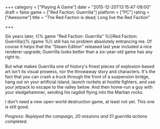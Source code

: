 +++
category = ["Playing A Game"]
date = "2015-12-20T13:15:47-08:00"
draft = false
game = ["Red Faction: Guerrilla"]
platform = ["PC"]
rating = ["Awesome"]
title = "The Red Faction is dead; Long live the Red Faction"

+++

Six years later, {{% game "Red Faction: Guerrilla" %}}Red Faction: Guerrilla{{% /game %}} still has no problem absolutely entrancing me.  Of course it helps that the "Steam Edition" released last year included a nice renderer upgrade; Guerrilla looks better than a six-year-old game has any right to.

But what makes Guerrilla one of history's finest pieces of explosion-based art isn't its visual prowess, nor the throwaway story and characters.  It's the fact that you can crash a truck through the front of a suspension bridge, hang out on your artificial island, launch rockets at hostile fighters, and use your jetpack to escape to the valley below.  And then home-run a guy with your sledgehammer, sending his ragdoll flying into the Martian rocks.

I don't need a new open-world destruction game, at least not yet.  This one is still good.

<i>Progress: Replayed the campaign, 20 missions and 51 guerrilla actions completed.</i>
